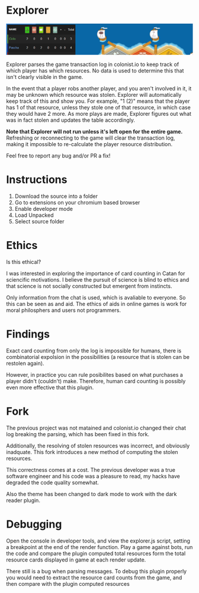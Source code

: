 
# Explorer

![image](Screenshot.png)

Explorer parses the game transaction log in colonist.io to keep track of which player has which resources. 
No data is used to determine this that isn't clearly visible in the game.

In the event that a player robs another player, and you aren't involved in it, it may be unknown which resource
was stolen. Explorer will automatically keep track of this and show you. For example, "1 (2)" means that the player
has 1 of that resource, unless they stole one of that resource, in which case they would have 2 more. As more plays are made, Explorer figures out what was in fact stolen and updates the table accordingly. 

**Note that Explorer will not run unless it's left open for the entire game.** Refreshing or reconnecting to the
game will clear the transaction log, making it impossible to re-calculate the player resource distribution.

Feel free to report any bug and/or PR a fix!
 

# Instructions

1. Download the source into a folder
2. Go to extensions on your chromium based browser
3. Enable developer mode
4. Load Unpacked
5. Select source folder

# Ethics
Is this ethical?

I was interested in exploring the importance of card counting in Catan for sciencific motivations. I believe the pursuit of science is blind to ethics and that science is not socially constructed but emergent from instincts.

Only information from the chat is used, which is avaliable to everyone. So this can be seen as and aid. The ethics of aids in online games is work for moral philosphers and users not programmers.

# Findings
Exact card counting from only the log is impossible for humans, there is combinatorial expolsion in the possibilities (a resource that is stolen can be restolen again). 

However, in practice you can rule posibilites based on what purchases a player didn't (couldn't) make. Therefore, human card counting is possibly even more effective that this plugin.

# Fork
The previous project was not matained and colonist.io changed their chat log breaking the parsing, which has been fixed in this fork.

Additionally, the resolving of stolen resources was incorrect, and obviously inadquate. This fork introduces a new method of computing the stolen resources.

This correctness comes at a cost. The previous developer was a true software engineer and his code was a pleasure to read, my hacks have degraded the code quality somewhat.

Also the theme has been changed to dark mode to work with the dark reader plugin.

# Debugging

Open the console in developer tools, and view the explorer.js script, setting a breakpoint at the end of the render function. Play a game against bots, run the code and compare the plugin computed total resources form the total resource cards displayed in game at each render update.

There still is a bug when parsing messages. To debug this plugin properly you would need to extract the resource card counts from the game, and then compare with the plugin computed resources
